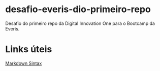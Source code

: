 # desafio-everis-dio-primeiro-repo
Desafio do primeiro repo da Digital Innovation One para o Bootcamp da Everis.

# Links úteis
[Markdown Sintax](https://www.markdownguide.org/basic-syntax/)
